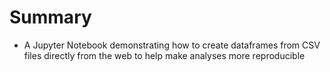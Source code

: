 # Summary
* A Jupyter Notebook demonstrating how to create dataframes from CSV files directly from the web to help make analyses more reproducible
